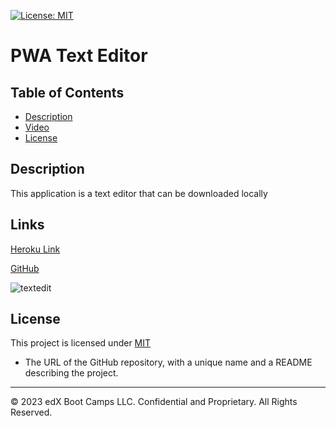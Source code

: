 [![License: MIT](https://img.shields.io/badge/License-MIT-yellow.svg)](https://opensource.org/licenses/MIT)

# PWA Text Editor

## Table of Contents

- [Description](#description)
- [Video](#video)
- [License](#license)

## Description

This application is a text editor that can be downloaded locally

## Links

[Heroku Link](https://text-edit-d64d67f75b94.herokuapp.com/)

[GitHub](https://github.com/rylawss/PWA-Text-Editor/tree/main)

![textedit](https://github.com/rylawss/PWA-Text-Editor/assets/128633609/77c2817f-b792-44fb-8c7e-2bc7e71d2f25)

## License

This project is licensed under [MIT](https://opensource.org/licenses/MIT)

- The URL of the GitHub repository, with a unique name and a README describing the project.

---

© 2023 edX Boot Camps LLC. Confidential and Proprietary. All Rights Reserved.
